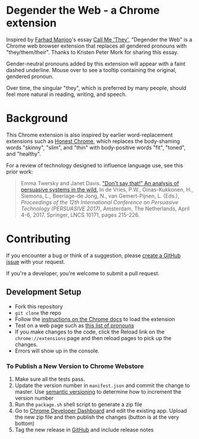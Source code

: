 Degender the Web - a Chrome extension
=====================================

Inspired by [Farhad Manjoo](https://www.nytimes.com/by/farhad-manjoo)'s essay 
[Call Me 'They'](https://www.nytimes.com/2019/07/10/opinion/pronoun-they-gender.html), 
"Degender the Web" is a Chrome web browser extension that replaces all gendered pronouns with "they/them/their".
Thanks to Kristen Peter Mork for sharing this essay.

Gender-neutral pronouns added by this extension will appear with a faint dashed underline. Mouse over to see a tooltip containing the original, gendered pronoun.

Over time, the singular "they", which is preferred by many people, should feel more natural in reading, writing, and speech.

Background
==========

This Chrome extension is also inspired by earlier word-replacement extensions such as 
[Honest Chrome](http://untitledscience.github.io/HonestChrome/), 
which replaces the body-shaming words "skinny", "slim", and "thin" with body-positive words 
"fit", "toned", and "healthy".

For a review of technology designed to influence language use, see this prior work:

>Emma Twersky and Janet Davis. 
>["Don't say that!" An analysis of persuasive systems in the wild.](http://cs.whitman.edu/~davisj/pubs/Persuasive2017_031_final.pdf)
>In de Vries, P.W., Oinas-Kukkonen, H., Siemons, L., Beerlage-de Jong, N., van Gemert-Pijnen, L. (Eds.), _Proceedings of the 12th International Conference on Persuasive Technology (PERSUASIVE 2017)_, Amsterdam, The Netherlands, April 4-6, 2017. Springer, LNCS 10171, pages 215-226.

Contributing
============

If you encounter a bug or think of a suggestion, please [create a GitHub issue](https://github.com/janetlndavis/degender-the-web/issues/new) with your request.

If you're a developer, you're welcome to submit a pull request.

Development Setup
-----------------
  * Fork this repository
  * `git clone` the repo
  * Follow the [instructions on the Chrome docs](https://developer.chrome.com/extensions/getstarted#unpacked) to load the extension
  * Test on a web page such as [this list of pronouns](http://www.english-language-grammar-guide.com/list-of-pronouns.html)
  * If you make changes to the code, click the Reload link on the `chrome://extensions` page and then reload pages to pick up the changes.
  * Errors will show up in the console.
  
### To Publish a New Version to Chrome Webstore
  1. Make sure all the tests pass.
  1. Update the version number in `manifest.json` and commit the change to master.
     Use [semantic versioning](http://semver.org/) to determine how to increment the version number
  1. Run the `package.sh` shell script to generate a zip file
  1. Go to [Chrome Developer Dashboard](https://chrome.google.com/webstore/developer/dashboard) and edit the existing app. Upload the new zip file and then publish the changes (button is at the very bottom)
  1. Tag the new release in [GitHub](https://github.com/janetlndavis/degender-the-web/releases) and include release notes  
